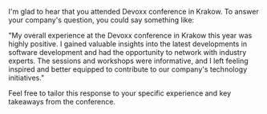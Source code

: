 I'm glad to hear that you attended Devoxx conference in Krakow. To answer your company's question, you could say something like:

"My overall experience at the Devoxx conference in Krakow this year was highly positive. I gained valuable insights into the latest developments in software development and had the opportunity to network with industry experts. The sessions and workshops were informative, and I left feeling inspired and better equipped to contribute to our company's technology initiatives."

Feel free to tailor this response to your specific experience and key takeaways from the conference.
